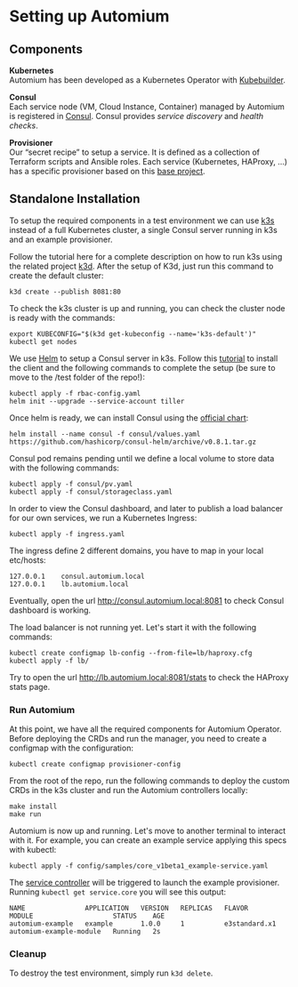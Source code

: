 # Setting up Automium 

## Components

**Kubernetes**  
Automium has been developed as a Kubernetes Operator with [Kubebuilder](https://github.com/kubernetes-sigs/kubebuilder).

**Consul**  
Each service node (VM, Cloud Instance, Container) managed by Automium is registered in [Consul](https://www.consul.io/). Consul provides _service discovery_ and _health checks_.

**Provisioner**  
Our “secret recipe” to setup a service. It is defined as a collection of Terraform scripts and Ansible roles. Each service (Kubernetes, HAProxy, …) has a specific provisioner based on this [base project](https://github.com/automium/provisioner). 

## Standalone Installation

To setup the required components in a test environment we can use [k3s](https://github.com/rancher/k3s) instead of a full Kubernetes cluster, a single Consul server running in k3s and an example provisioner.

Follow the tutorial here for a complete description on how to run k3s using the related project [k3d](https://github.com/rancher/k3d). After the setup of K3d, just run this command to create the default cluster:

`k3d create --publish 8081:80`

To check the k3s cluster is up and running, you can check the cluster node is ready with the commands:

```
export KUBECONFIG="$(k3d get-kubeconfig --name='k3s-default')"
kubectl get nodes
```

We use [Helm](https://helm.sh/) to setup a Consul server in k3s. Follow this [tutorial](https://helm.sh/docs/using_helm/#installing-helm) to install the client and the following commands to complete the setup (be sure to move to the /test folder of the repo!):  

```  
kubectl apply -f rbac-config.yaml
helm init --upgrade --service-account tiller
```

Once helm is ready, we can install Consul using the [official chart](https://github.com/hashicorp/consul-helm):

`helm install --name consul -f consul/values.yaml https://github.com/hashicorp/consul-helm/archive/v0.8.1.tar.gz`

Consul pod remains pending until we define a local volume to store data with the following commands:

```
kubectl apply -f consul/pv.yaml
kubectl apply -f consul/storageclass.yaml
```

In order to view the Consul dashboard, and later to publish a load balancer for our own services, we run a Kubernetes Ingress:

`kubectl apply -f ingress.yaml`

The ingress define 2 different domains, you have to map in your local etc/hosts:

```
127.0.0.1    consul.automium.local
127.0.0.1    lb.automium.local
```

Eventually, open the url http://consul.automium.local:8081 to check Consul dashboard is working.

The load balancer is not running yet. Let's start it with the following commands:

```
kubectl create configmap lb-config --from-file=lb/haproxy.cfg
kubectl apply -f lb/
```

Try to open the url http://lb.automium.local:8081/stats to check the HAProxy stats page.

### Run Automium

At this point, we have all the required components for Automium Operator.
Before deploying the CRDs and run the manager, you need to create a configmap with the configuration:

`kubectl create configmap provisioner-config`

From the root of the repo, run the following commands to deploy the custom CRDs in the k3s cluster and run the Automium controllers locally:

```
make install
make run
```

Automium is now up and running. Let's move to another terminal to interact with it.
For example, you can create an example service applying this specs with kubectl:

`kubectl apply -f config/samples/core_v1beta1_example-service.yaml`

The [service controller]() will be triggered to launch the example provisioner. Running `kubectl get service.core` you will see this output:

```
NAME               APPLICATION   VERSION   REPLICAS   FLAVOR          MODULE                    STATUS    AGE
automium-example   example       1.0.0     1          e3standard.x1   automium-example-module   Running   2s
```

### Cleanup

To destroy the test environment, simply run `k3d delete`.
